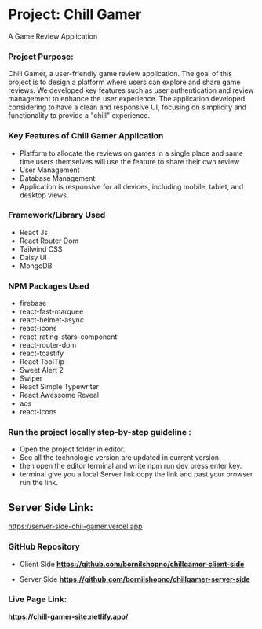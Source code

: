 
# Project: Chill Gamer

A Game Review Application


### Project Purpose:

Chill Gamer, a user-friendly game review application. The goal of this project is to design a platform where users can explore and share game reviews. We developed key features such as user authentication and review management to enhance the user experience. The application developed considering to have a clean and responsive UI, focusing on simplicity and functionality to provide a "chill" experience.

### Key Features of Chill Gamer Application
* Platform to allocate the reviews on games in a single place and same time users themselves will use the feature to share their own review
* User Management
* Database Management
* Application is responsive for all devices, including mobile, tablet, and desktop views. 




### Framework/Library Used
* React Js
* React Router Dom
* Tailwind CSS
* Daisy UI
* MongoDB

### NPM Packages Used
* firebase
* react-fast-marquee
* react-helmet-async
* react-icons
* react-rating-stars-component
* react-router-dom
* react-toastify
* React ToolTip
* Sweet Alert 2
* Swiper
* React Simple Typewriter
* React Awessome Reveal
* aos
* react-icons

### Run the project locally step-by-step guideline :
- Open the project folder in editor.
- See all the technologie version are updated in current version.
- then open the editor terminal and write npm run dev press enter key.
- terminal give you a local Server link copy the link and past your browser run the link. 

## Server Side Link:
https://server-side-chil-gamer.vercel.app


### GitHub Repository
* Client Side
**https://github.com/bornilshopno/chillgamer-client-side**

* Server Side
**https://github.com/bornilshopno/chillgamer-server-side**

### Live Page Link:

**https://chill-gamer-site.netlify.app/**
